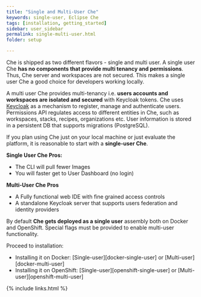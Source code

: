 ```yaml
---
title: "Single and Multi-User Che"
keywords: single-user, Eclipse Che
tags: [installation, getting_started]
sidebar: user_sidebar
permalink: single-multi-user.html
folder: setup

---
```


Che is shipped as two different flavors - single and multi user. A single user Che **has no components that provide multi tenancy and permissions**. Thus, Che server and workspaces are not secured. This makes a single user Che a good choice for developers working locally.

A multi user Che provides multi-tenancy i.e. **users accounts and workspaces are isolated and secured** with Keycloak tokens. Che uses [Keycloak](http://www.keycloak.org/) as a mechanism to register, manage and authenticate users. Permissions API regulates access to different entities in Che, such as workspaces, stacks, recipes, organizations etc. User information is stored in a persistent DB that supports migrations (PostgreSQL).

If you plan using Che just on your local machine or just evaluate the platform, it is reasonable to start with a **single-user Che**.

**Single User Che Pros:**

* The CLI will pull fewer Images
* You will faster get to User Dashboard (no login)

**Multi-User Che Pros**

* A Fully functional web IDE with fine grained access controls
* A standalone Keycloak server that supports users federation and identity providers

By default **Che gets deployed as a single user** assembly both on Docker and OpenShift. Special flags must be provided to enable multi-user functionality.


Proceed to installation:
- Installing it on Docker: [Single-user][docker-single-user] or [Multi-user][docker-multi-user]
- Installing it on OpenShift: [Single-user][openshift-single-user] or [Multi-user][openshift-multi-user]

{% include links.html %}
